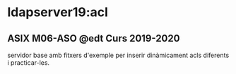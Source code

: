 # ldapserver19:acl
## ASIX M06-ASO @edt Curs 2019-2020

servidor base amb fitxers d'exemple per
inserir dinàmicament acls diferents i practicar-les.



